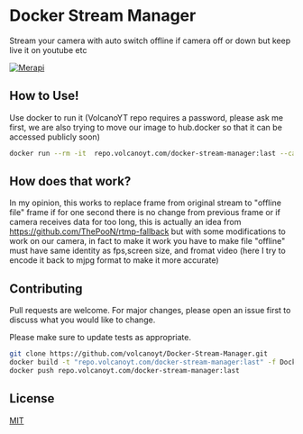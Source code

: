 # Docker Stream Manager

Stream your camera with auto switch offline if camera off or down but keep live it on youtube etc

[![Merapi](http://img.youtube.com/vi/1AEMjBSIZVI/0.jpg)](http://www.youtube.com/watch?v=1AEMjBSIZVI "Stream Merapi")

## How to Use!

Use docker to run it (VolcanoYT repo requires a password, please ask me first, we are also trying to move our image to hub.docker so that it can be accessed publicly soon)

```bash
docker run --rm -it  repo.volcanoyt.com/docker-stream-manager:last --cam "https://xxx.xxx.net/xxx/xxx.stream/playlist.m3u8" --stream "rtmp://a.rtmp.youtube.com/live2/xxx-xxx-xxx"
```

## How does that work?
In my opinion, this works to replace frame from original stream to "offline file" frame if for one second there is no change from previous frame or if camera receives data for too long, this is actually an idea from https://github.com/ThePooN/rtmp-fallback but with some modifications to work on our camera, in fact to make it work you have to make file "offline" must have same identity as fps,screen size, and fromat video (here I try to encode it back to mjpg format to make it more accurate)

## Contributing
Pull requests are welcome. For major changes, please open an issue first to discuss what you would like to change.

Please make sure to update tests as appropriate.

```bash
git clone https://github.com/volcanoyt/Docker-Stream-Manager.git
docker build -t "repo.volcanoyt.com/docker-stream-manager:last" -f Dockerfile .
docker push repo.volcanoyt.com/docker-stream-manager:last
```

## License
[MIT](https://choosealicense.com/licenses/mit/)